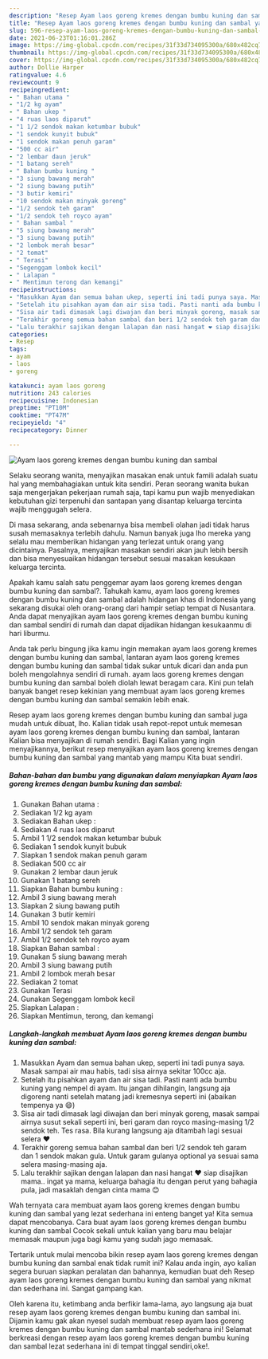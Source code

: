```yaml
---
description: "Resep Ayam laos goreng kremes dengan bumbu kuning dan sambal yang lezat dan Mudah Dibuat"
title: "Resep Ayam laos goreng kremes dengan bumbu kuning dan sambal yang lezat dan Mudah Dibuat"
slug: 596-resep-ayam-laos-goreng-kremes-dengan-bumbu-kuning-dan-sambal-yang-lezat-dan-mudah-dibuat
date: 2021-06-23T01:16:01.286Z
image: https://img-global.cpcdn.com/recipes/31f33d734095300a/680x482cq70/ayam-laos-goreng-kremes-dengan-bumbu-kuning-dan-sambal-foto-resep-utama.jpg
thumbnail: https://img-global.cpcdn.com/recipes/31f33d734095300a/680x482cq70/ayam-laos-goreng-kremes-dengan-bumbu-kuning-dan-sambal-foto-resep-utama.jpg
cover: https://img-global.cpcdn.com/recipes/31f33d734095300a/680x482cq70/ayam-laos-goreng-kremes-dengan-bumbu-kuning-dan-sambal-foto-resep-utama.jpg
author: Dollie Harper
ratingvalue: 4.6
reviewcount: 9
recipeingredient:
- " Bahan utama "
- "1/2 kg ayam"
- " Bahan ukep "
- "4 ruas laos diparut"
- "1 1/2 sendok makan ketumbar bubuk"
- "1 sendok kunyit bubuk"
- "1 sendok makan penuh garam"
- "500 cc air"
- "2 lembar daun jeruk"
- "1 batang sereh"
- " Bahan bumbu kuning "
- "3 siung bawang merah"
- "2 siung bawang putih"
- "3 butir kemiri"
- "10 sendok makan minyak goreng"
- "1/2 sendok teh garam"
- "1/2 sendok teh royco ayam"
- " Bahan sambal "
- "5 siung bawang merah"
- "3 siung bawang putih"
- "2 lombok merah besar"
- "2 tomat"
- " Terasi"
- "Segenggam lombok kecil"
- " Lalapan "
- " Mentimun terong dan kemangi"
recipeinstructions:
- "Masukkan Ayam dan semua bahan ukep, seperti ini tadi punya saya. Masak sampai air mau habis, tadi sisa airnya sekitar 100cc aja."
- "Setelah itu pisahkan ayam dan air sisa tadi. Pasti nanti ada bumbu kuning yang nempel di ayam. Itu jangan dihilangin, langsung aja digoreng nanti setelah matang jadi kremesnya seperti ini (abaikan tempenya ya 😄)"
- "Sisa air tadi dimasak lagi diwajan dan beri minyak goreng, masak sampai airnya susut sekali seperti ini, beri garam dan royco masing-masing 1/2 sendok teh. Tes rasa. Bila kurang langsung aja ditambah lagi sesuai selera ❤"
- "Terakhir goreng semua bahan sambal dan beri 1/2 sendok teh garam dan 1 sendok makan gula. Untuk garam gulanya optional ya sesuai sama selera masing-masing aja."
- "Lalu terakhir sajikan dengan lalapan dan nasi hangat ❤ siap disajikan mama.. ingat ya mama, keluarga bahagia itu dengan perut yang bahagia pula, jadi masaklah dengan cinta mama 😊"
categories:
- Resep
tags:
- ayam
- laos
- goreng

katakunci: ayam laos goreng 
nutrition: 243 calories
recipecuisine: Indonesian
preptime: "PT10M"
cooktime: "PT47M"
recipeyield: "4"
recipecategory: Dinner

---
```



![Ayam laos goreng kremes dengan bumbu kuning dan sambal](https://img-global.cpcdn.com/recipes/31f33d734095300a/680x482cq70/ayam-laos-goreng-kremes-dengan-bumbu-kuning-dan-sambal-foto-resep-utama.jpg)

Selaku seorang wanita, menyajikan masakan enak untuk famili adalah suatu hal yang membahagiakan untuk kita sendiri. Peran seorang  wanita bukan saja mengerjakan pekerjaan rumah saja, tapi kamu pun wajib menyediakan kebutuhan gizi terpenuhi dan santapan yang disantap keluarga tercinta wajib menggugah selera.

Di masa  sekarang, anda sebenarnya bisa membeli olahan jadi tidak harus susah memasaknya terlebih dahulu. Namun banyak juga lho mereka yang selalu mau memberikan hidangan yang terlezat untuk orang yang dicintainya. Pasalnya, menyajikan masakan sendiri akan jauh lebih bersih dan bisa menyesuaikan hidangan tersebut sesuai masakan kesukaan keluarga tercinta. 



Apakah kamu salah satu penggemar ayam laos goreng kremes dengan bumbu kuning dan sambal?. Tahukah kamu, ayam laos goreng kremes dengan bumbu kuning dan sambal adalah hidangan khas di Indonesia yang sekarang disukai oleh orang-orang dari hampir setiap tempat di Nusantara. Anda dapat menyajikan ayam laos goreng kremes dengan bumbu kuning dan sambal sendiri di rumah dan dapat dijadikan hidangan kesukaanmu di hari liburmu.

Anda tak perlu bingung jika kamu ingin memakan ayam laos goreng kremes dengan bumbu kuning dan sambal, lantaran ayam laos goreng kremes dengan bumbu kuning dan sambal tidak sukar untuk dicari dan anda pun boleh mengolahnya sendiri di rumah. ayam laos goreng kremes dengan bumbu kuning dan sambal boleh diolah lewat beragam cara. Kini pun telah banyak banget resep kekinian yang membuat ayam laos goreng kremes dengan bumbu kuning dan sambal semakin lebih enak.

Resep ayam laos goreng kremes dengan bumbu kuning dan sambal juga mudah untuk dibuat, lho. Kalian tidak usah repot-repot untuk memesan ayam laos goreng kremes dengan bumbu kuning dan sambal, lantaran Kalian bisa menyajikan di rumah sendiri. Bagi Kalian yang ingin menyajikannya, berikut resep menyajikan ayam laos goreng kremes dengan bumbu kuning dan sambal yang mantab yang mampu Kita buat sendiri.

<!--inarticleads1-->

##### Bahan-bahan dan bumbu yang digunakan dalam menyiapkan Ayam laos goreng kremes dengan bumbu kuning dan sambal:

1. Gunakan  Bahan utama :
1. Sediakan 1/2 kg ayam
1. Sediakan  Bahan ukep :
1. Sediakan 4 ruas laos diparut
1. Ambil 1 1/2 sendok makan ketumbar bubuk
1. Sediakan 1 sendok kunyit bubuk
1. Siapkan 1 sendok makan penuh garam
1. Sediakan 500 cc air
1. Gunakan 2 lembar daun jeruk
1. Gunakan 1 batang sereh
1. Siapkan  Bahan bumbu kuning :
1. Ambil 3 siung bawang merah
1. Siapkan 2 siung bawang putih
1. Gunakan 3 butir kemiri
1. Ambil 10 sendok makan minyak goreng
1. Ambil 1/2 sendok teh garam
1. Ambil 1/2 sendok teh royco ayam
1. Siapkan  Bahan sambal :
1. Gunakan 5 siung bawang merah
1. Ambil 3 siung bawang putih
1. Ambil 2 lombok merah besar
1. Sediakan 2 tomat
1. Gunakan  Terasi
1. Gunakan Segenggam lombok kecil
1. Siapkan  Lalapan :
1. Siapkan  Mentimun, terong, dan kemangi




<!--inarticleads2-->

##### Langkah-langkah membuat Ayam laos goreng kremes dengan bumbu kuning dan sambal:

1. Masukkan Ayam dan semua bahan ukep, seperti ini tadi punya saya. Masak sampai air mau habis, tadi sisa airnya sekitar 100cc aja.
1. Setelah itu pisahkan ayam dan air sisa tadi. Pasti nanti ada bumbu kuning yang nempel di ayam. Itu jangan dihilangin, langsung aja digoreng nanti setelah matang jadi kremesnya seperti ini (abaikan tempenya ya 😄)
1. Sisa air tadi dimasak lagi diwajan dan beri minyak goreng, masak sampai airnya susut sekali seperti ini, beri garam dan royco masing-masing 1/2 sendok teh. Tes rasa. Bila kurang langsung aja ditambah lagi sesuai selera ❤
1. Terakhir goreng semua bahan sambal dan beri 1/2 sendok teh garam dan 1 sendok makan gula. Untuk garam gulanya optional ya sesuai sama selera masing-masing aja.
1. Lalu terakhir sajikan dengan lalapan dan nasi hangat ❤ siap disajikan mama.. ingat ya mama, keluarga bahagia itu dengan perut yang bahagia pula, jadi masaklah dengan cinta mama 😊




Wah ternyata cara membuat ayam laos goreng kremes dengan bumbu kuning dan sambal yang lezat sederhana ini enteng banget ya! Kita semua dapat mencobanya. Cara buat ayam laos goreng kremes dengan bumbu kuning dan sambal Cocok sekali untuk kalian yang baru mau belajar memasak maupun juga bagi kamu yang sudah jago memasak.

Tertarik untuk mulai mencoba bikin resep ayam laos goreng kremes dengan bumbu kuning dan sambal enak tidak rumit ini? Kalau anda ingin, ayo kalian segera buruan siapkan peralatan dan bahannya, kemudian buat deh Resep ayam laos goreng kremes dengan bumbu kuning dan sambal yang nikmat dan sederhana ini. Sangat gampang kan. 

Oleh karena itu, ketimbang anda berfikir lama-lama, ayo langsung aja buat resep ayam laos goreng kremes dengan bumbu kuning dan sambal ini. Dijamin kamu gak akan nyesel sudah membuat resep ayam laos goreng kremes dengan bumbu kuning dan sambal mantab sederhana ini! Selamat berkreasi dengan resep ayam laos goreng kremes dengan bumbu kuning dan sambal lezat sederhana ini di tempat tinggal sendiri,oke!.

